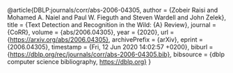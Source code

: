 @article{DBLP:journals/corr/abs-2006-04305,
  author    = {Zobeir Raisi and
               Mohamed A. Naiel and
               Paul W. Fieguth and
               Steven Wardell and
               John Zelek},
  title     = {Text Detection and Recognition in the Wild: {A} Review},
  journal   = {CoRR},
  volume    = {abs/2006.04305},
  year      = {2020},
  url       = {https://arxiv.org/abs/2006.04305},
  archivePrefix = {arXiv},
  eprint    = {2006.04305},
  timestamp = {Fri, 12 Jun 2020 14:02:57 +0200},
  biburl    = {https://dblp.org/rec/journals/corr/abs-2006-04305.bib},
  bibsource = {dblp computer science bibliography, https://dblp.org}
}